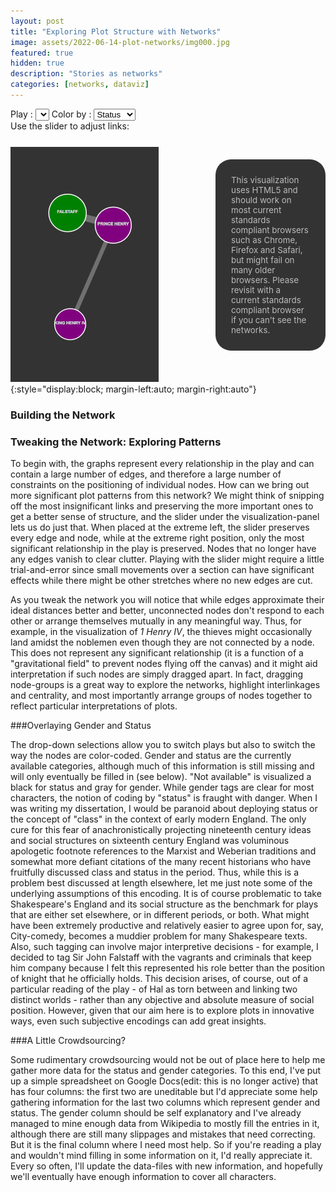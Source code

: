 ```yaml
---
layout: post
title: "Exploring Plot Structure with Networks"
image: assets/2022-06-14-plot-networks/img000.jpg
featured: true
hidden: true
description: "Stories as networks"
categories: [networks, dataviz]
---
```


<script type="text/javascript" src="https://ajax.googleapis.com/ajax/libs/jquery/1.7.1/jquery.min.js"></script>
<script type="text/javascript" src="https://ajax.googleapis.com/ajax/libs/jqueryui/1.8.18/jquery-ui.min.js"></script>

<!-- Load styling for the slider -->
<link href="https://ajax.googleapis.com/ajax/libs/jqueryui/1.8/themes/base/jquery-ui.css" rel="stylesheet" type="text/css"/>
<!-- Format the UI elements -->
<style type="text/css">
	#slider {margin:auto; width:80%; display:block}
	.ui-state-default, .ui-widget-content .ui-state-default, .ui-widget-header .ui-state-default { width:20px; }
	.sidebox{
		background:#333333;
		border-radius:25px;
		color:#bbbbbb;
		float:right;
		font-size:10pt;
		margin:20px 0 20px 20px;
		padding:25px;
		width:25%;
	}

#chartdiv {
  display: inline-block;
  overflow: hidden;
  padding-bottom: 1%;
  position: relative;
  vertical-align: middle;
  width: 100%;
}

</style>

<div id="chartdiv"></div>
<div class="image" style="margin:5px auto 25px auto;">
	<span style="margin:auto">Play : 
		<select id="plays"> </select>
	</span>
	<span>Color by : 		
		<select id="colors">
			<option selected="selected">Status</option>
			<option>Gender</option>
		</select>
	</span>
	<br/>Use the slider to adjust links: <span id="slider"></span>
</div>

<div class="sidebox">This visualization uses HTML5 and should work on most current standards compliant browsers such as Chrome, Firefox and Safari, but might fail on many older browsers. Please revisit with a current standards compliant browser if you can't see the networks.</div>

![The two worlds of 1 Henry IV](/assets/2022-06-14-plot-networks/img001.jpg){:style="display:block; margin-left:auto; margin-right:auto"}

### Building the Network



### Tweaking the Network: Exploring Patterns

To begin with, the graphs represent every relationship in the play and can contain a large number of edges, and therefore a large number of constraints on the positioning of individual nodes. How can we bring out more significant plot patterns from this network? We might think of snipping off the most insignificant links and preserving the more important ones to get a better sense of structure, and the slider under the visualization-panel lets us do just that. When placed at the extreme left, the slider preserves every edge and node, while at the extreme right position, only the most significant relationship in the play is preserved. Nodes that no longer have any edges vanish to clear clutter. Playing with the slider might require a little trial-and-error since small movements over a section can have significant effects while there might be other stretches where no new edges are cut.

As you tweak the network you will notice that while edges approximate their ideal distances better and better, unconnected nodes don't respond to each other or arrange themselves mutually in any meaningful way. Thus, for example, in the visualization of _1 Henry IV_, the thieves might occasionally land amidst the noblemen even though they are not connected by a node. This does not represent any significant relationship (it is a function of a "gravitational field" to prevent nodes flying off the canvas) and it might aid interpretation if such nodes are simply dragged apart. In fact, dragging node-groups is a great way to explore the networks, highlight interlinkages and centrality, and most importantly arrange groups of nodes together to reflect particular interpretations of plots.

###Overlaying Gender and Status

The drop-down selections allow you to switch plays but also to switch the way the nodes are color-coded. Gender and status are the currently available categories, although much of this information is still missing and will only eventually be filled in (see below). "Not available" is visualized a black for status and gray for gender. While gender tags are clear for most characters, the notion of coding by "status" is fraught with danger. When I was writing my dissertation, I would be paranoid about deploying status or the concept of "class" in the context of early modern England. The only cure for this fear of anachronistically projecting nineteenth century ideas and social structures on sixteenth century England was voluminous apologetic footnote references to the Marxist and Weberian traditions and somewhat more defiant citations of the many recent historians who have fruitfully discussed class and status in the period. Thus, while this is a problem best discussed at length elsewhere, let me just note some of the underlying assumptions of this encoding. It is of course problematic to take Shakespeare's England and its social structure as the benchmark for plays that are either set elsewhere, or in different periods, or both. What might have been extremely productive and relatively easier to agree upon for, say, City-comedy, becomes a muddier problem for many Shakespeare texts. Also, such tagging can involve major interpretive decisions - for example, I decided to tag Sir John Falstaff with the vagrants and criminals that keep him company because I felt this represented his role better than the position of knight that he officially holds. This decision arises, of course, out of a particular reading of the play - of Hal as torn between and linking two distinct worlds - rather than any objective and absolute measure of social position. However, given that our aim here is to explore plots in innovative ways, even such subjective encodings can add great insights.

###A Little Crowdsourcing?

Some rudimentary crowdsourcing would not be out of place here to help me gather more data for the status and gender categories. To this end, I've put up a simple spreadsheet on Google Docs(edit: this is no longer active) that has four columns: the first two are uneditable but I'd appreciate some help gathering information for the last two columns which represent gender and status. The gender column should be self explanatory and I've already managed to mine enough data from Wikipedia to mostly fill the entries in it, although there are still many slippages and mistakes that need correcting. But it is the final column where I need most help. So if you're reading a play and wouldn't mind filling in some information on it, I'd really appreciate it. Every so often, I'll update the data-files with new information, and hopefully we'll eventually have enough information to cover all characters.

<script src="https://d3js.org/d3.v3.min.js" charset="utf-8"></script>
<script type="text/javascript" src="{{ base.url | prepend: site.url }}/assets/2022-06-14-plot-networks/plot-networks.js"> </script>





